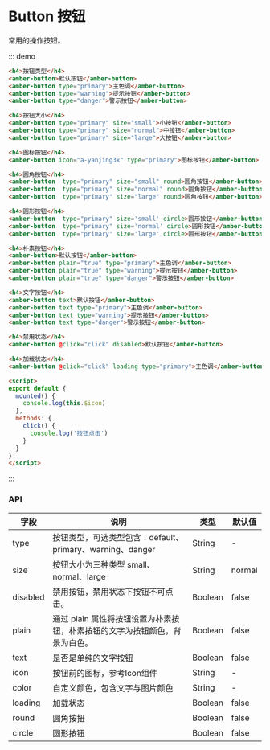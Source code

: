 # Button 按钮
常用的操作按钮。

::: demo
```html
<h4>按钮类型</h4>
<amber-button>默认按钮</amber-button>
<amber-button type="primary">主色调</amber-button> 
<amber-button type="warning">提示按钮</amber-button>
<amber-button type="danger">警示按钮</amber-button>

<h4>按钮大小</h4>
<amber-button type="primary" size="small">小按钮</amber-button>
<amber-button type="primary" size="normal">中按钮</amber-button>
<amber-button type="primary" size="large">大按钮</amber-button>

<h4>图标按钮</h4>
<amber-button icon="a-yanjing3x" type="primary">图标按钮</amber-button> 

<h4>圆角按钮</h4>
<amber-button  type="primary" size="small" round>圆角按钮</amber-button> 
<amber-button  type="primary" size="normal" round>圆角按钮</amber-button> 
<amber-button  type="primary" size="large" round>圆角按钮</amber-button> 

<h4>圆形按钮</h4>
<amber-button  type="primary" size='small' circle>圆形按钮</amber-button>
<amber-button  type="primary" size='normal' circle>圆形按钮</amber-button>
<amber-button  type="primary" size='large' circle>圆形按钮</amber-button>

<h4>朴素按钮</h4>
<amber-button>默认按钮</amber-button>
<amber-button plain="true" type="primary">主色调</amber-button> 
<amber-button plain="true" type="warning">提示按钮</amber-button>
<amber-button plain="true" type="danger">警示按钮</amber-button>

<h4>文字按钮</h4>
<amber-button text>默认按钮</amber-button>
<amber-button text type="primary">主色调</amber-button> 
<amber-button text type="warning">提示按钮</amber-button>
<amber-button text type="danger">警示按钮</amber-button>

<h4>禁用状态</h4>
<amber-button @click="click" disabled>默认按钮</amber-button>

<h4>加载状态</h4>
<amber-button @click="click" loading type="primary">主色调</amber-button>

<script>
export default {
  mounted() {
    console.log(this.$icon)
  },
  methods: {
    click() {
      console.log('按钮点击')
    }
  }
}
</script>
```
:::

### API

| 字段  | 说明                                                                                      | 类型    | 默认值 |
| ----- | ----------------------------------------------------------------------------------------- | ------- | ------ |
| type  | 按钮类型，可选类型包含：default、primary、warning、danger  | String  | -      |
| size | 按钮大小为三种类型 small、normal、large                                                        | String | normal   |
| disabled | 禁用按钮，禁用状态下按钮不可点击。                                                           | Boolean | false  |
| plain | 通过 plain 属性将按钮设置为朴素按钮，朴素按钮的文字为按钮颜色，背景为白色。                           | Boolean  | false    |
| text | 是否是单纯的文字按钮	                                                                          | Boolean  | false    |
| icon  | 按钮前的图标，参考Icon组件                                                                     | String  | -      |
| color | 自定义颜色，包含文字与图片颜色                                                                  | String  | -      |
| loading | 加载状态                                                                  | Boolean  | false |
| round | 圆角按扭                                                                  | Boolean  | false |
| circle | 圆形按钮                                                                   | Boolean  | false |
